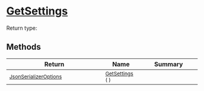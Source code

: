 # [GetSettings](./NetCoreSerializationHelper-100664082.md)


Return type:
## Methods

| Return | Name | Summary | 
| --- | --- | --- | 
| <sub>[JsonSerializerOptions](https://docs.microsoft.com/en-us/dotnet/api/System.Text.Json.JsonSerializerOptions)</sub><img width=200/>| <sub>[GetSettings](./NetCoreSerializationHelper-100664082.md) (  )</sub>| <sub></sub><img width=200/>| <br>


